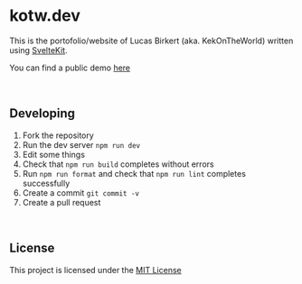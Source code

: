# kotw.dev

This is the portofolio/website of Lucas Birkert (aka. KekOnTheWorld) written
using [SvelteKit](https://kit.svelte.dev).

You can find a public demo [here](https://kotw.dev)

<br>

## Developing

1. Fork the repository
2. Run the dev server `npm run dev`
3. Edit some things
4. Check that `npm run build` completes without errors
5. Run `npm run format` and check that `npm run lint` completes successfully
6. Create a commit `git commit -v`
7. Create a pull request

<br>

## License

This project is licensed under the [MIT License](https://github.com/KekOnTheWorld/kekontheworld.github.io/blob/main/LICENSE)
